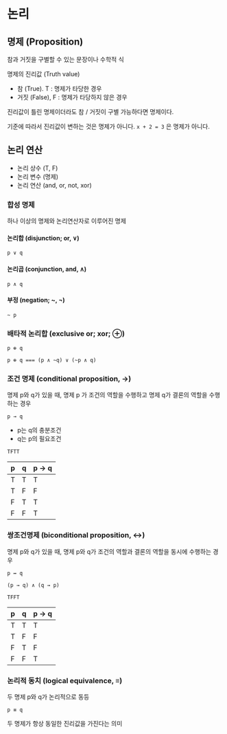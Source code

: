 # 논리

## 명제 (Proposition)

참과 거짓을 구별할 수 있는 문장이나 수학적 식

명제의 진리값 (Truth value)
* 참 (True). T : 명제가 타당한 경우
* 거짓 (False), F : 명제가 타당하지 않은 경우

진리값이 틀린 명제이더라도 참 / 거짓이 구별 가능하다면 명제이다.

기준에 따라서 진리값이 변하는 것은 명제가 아니다. `x + 2 = 3` 은 명제가 아니다.

## 논리 연산

* 논리 상수 (T, F)
* 논리 변수 (명제)
* 논리 연산 (and, or, not, xor)

### 합성 명제

하나 이상의 명제와 논리연산자로 이루어진 명제

#### 논리합 (disjunction; or, ∨)

`p ∨ q`

#### 논리곱 (conjunction, and, ∧)

`p ∧ q`

#### 부정 (negation; ~, ¬)

`~ p`

### 배타적 논리합 (exclusive or; xor; ⊕)

`p ⊕ q`

`p ⊕ q === (p ∧ ~q) ∨ (~p ∧ q)`

### 조건 명제 (conditional proposition, →)

명제 p와 q가 있을 때, 명제 p 가 조건의 역할을 수행하고 명제 q가 결론의 역할을 수행하는 경우

`p → q`

* p는 q의 충분조건
* q는 p의 필요조건

`TFTT`

| p   | q   | p → q |
|-----|-----|-------|
| T   | T   | T     |
| T   | F   | F     |
| F   | T   | T     |
| F   | F   | T     |

### 쌍조건명제 (biconditional proposition, ↔)

명제 p와 q가 있을 때, 명제 p와 q가 조건의 역할과 결론의 역할을 동시에 수행하는 경우

`p ↔ q`

`(p → q) ∧ (q → p)`

`TFFT`

| p   | q   | p → q |
|-----|-----|-------|
| T   | T   | T     |
| T   | F   | F     |
| F   | T   | F     |
| F   | F   | T     |

### 논리적 동치 (logical equivalence, ≡)

두 명제 p와 q가 논리적으로 동등

`p ≡ q`

두 명제가 항상 동일한 진리값을 가진다는 의미
